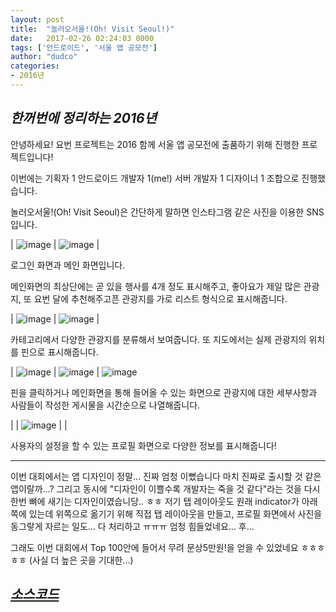 ```yaml
---
layout: post
title:  "놀러오서울!(Oh! Visit Seoul!)"
date:   2017-02-26 02:24:03 0000
tags: ['안드로이드', '서울 앱 공모전']
author: "dudco"
categories:
- 2016년
---
```


## *한꺼번에 정리하는 2016년* ##

안녕하세요! 요번 프로젝트는 2016 함께 서울 앱 공모전에 출품하기 위해 진행한 프로젝트입니다!

이번에는 기획자 1 안드로이드 개발자 1(me!) 서버 개발자 1 디자이너 1 조합으로 진행했습니다.

놀러오서울!(Oh! Visit Seoul)은 간단하게 말하면 인스타그램 같은 사진을 이용한 SNS입니다.

| ![image](http://drive.google.com/uc?export=view&id=0B0QMcRMI39U_OVdhdUtKWWV1Y0U) | ![image](http://drive.google.com/uc?export=view&id=0B0QMcRMI39U_UkRsLVlkY0YtN3c) |

로그인 화면과 메인 화면입니다.

메인화면의 최상단에는 곧 있을 행사를 4개 정도 표시해주고, 좋아요가 제일 많은 관광지, 또 요번 달에 추천해주고픈 관광지를 가로 리스트 형식으로 표시해줍니다.

| ![image](http://drive.google.com/uc?export=view&id=0B0QMcRMI39U_Mi1tTkhTcnN0Ums) | ![image](http://drive.google.com/uc?export=view&id=0B0QMcRMI39U_ZElMQW5sMHJabEU) |

카테고리에서 다양한 관광지를 분류해서 보여줍니다.
또 지도에서는 실제 관광지의 위치를 핀으로 표시해줍니다.

| ![image](http://drive.google.com/uc?export=view&id=0B0QMcRMI39U_d0hwV0M5QjVWSFk) | ![image](http://drive.google.com/uc?export=view&id=0B0QMcRMI39U_b0Q1VVMtTVhDUFU) | ![image](http://drive.google.com/uc?export=view&id=0B0QMcRMI39U_ME91OXZqTTVXNkE)

핀을 클릭하거나 메인화면을 통해 들어올 수 있는 화면으로 관광지에 대한 세부사항과 사람들이 작성한 게시물을 시간순으로 나열해줍니다.

| | ![image](http://drive.google.com/uc?export=view&id=0B0QMcRMI39U_M0tBS2V1OGVaZUU) | |

사용자의 설정을 할 수 있는 프로필 화면으로 다양한 정보를 표시해줍니다!

***

이번 대회에서는 앱 디자인이 정말... 진짜 엄청 이뻤습니다 마치 진짜로 출시할 것 같은 앱이랄까...? 그리고 동시에 "디자인이 이쁠수록 개발자는 죽을 것 같다"라는 것을 다시 한번 뼈에 새기는 디자인이였습니당.. ㅎㅎ 저기 탭 레이아웃도 원래 indicator가 아래쪽에 있는데 위쪽으로 옮기기 위해 직접 탭 레이아웃을 만들고, 프로필 화면에서 사진을 동그랗게 자르는 일도... 다 처리하고 ㅠㅠㅠ 엄청 힘들었네요... 후...

그래도 이번 대회에서 Top 100안에 들어서 무려 문상5만원!을 얻을 수 있었네요 ㅎㅎㅎㅎㅎ
(사실 더 높은 곳을 기대한...)

## *[소스코드](https://github.com/Oh-Visit-Seoul)*
